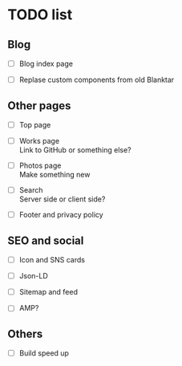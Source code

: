 # TODO list

## Blog

- [ ] Blog index page

- [ ] Replase custom components from old Blanktar

## Other pages

- [ ] Top page

- [ ] Works page  
  Link to GitHub or something else?

- [ ] Photos page  
  Make something new

- [ ] Search  
  Server side or client side?

- [ ] Footer and privacy policy

## SEO and social

- [ ] Icon and SNS cards

- [ ] Json-LD

- [ ] Sitemap and feed

- [ ] AMP?

## Others

- [ ] Build speed up
